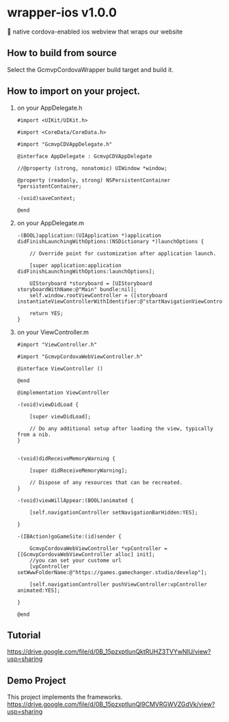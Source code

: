 # wrapper-ios v1.0.0
:iphone: native cordova-enabled ios webview that wraps our website

## How to build from source

Select the GcmvpCordovaWrapper build target and build it.

## How to import on your project.

1. on your AppDelegate.h

    ```
    #import <UIKit/UIKit.h>

    #import <CoreData/CoreData.h>

    #import "GcmvpCDVAppDelegate.h"

    @interface AppDelegate : GcmvpCDVAppDelegate

    //@property (strong, nonatomic) UIWindow *window;

    @property (readonly, strong) NSPersistentContainer *persistentContainer;

    -(void)saveContext;

    @end
    ```

2. on your AppDelegate.m

    ```
    -(BOOL)application:(UIApplication *)application didFinishLaunchingWithOptions:(NSDictionary *)launchOptions {

        // Override point for customization after application launch.

        [super application:application didFinishLaunchingWithOptions:launchOptions];

        UIStoryboard *storyboard = [UIStoryboard storyboardWithName:@"Main" bundle:nil];
        self.window.rootViewController = ([storyboard instantiateViewControllerWithIdentifier:@"startNavigationViewController"]);

        return YES;
    }
    ```
    
3. on your ViewController.m

    ```
    #import "ViewController.h"

    #import "GcmvpCordovaWebViewController.h"

    @interface ViewController ()

    @end

    @implementation ViewController

    -(void)viewDidLoad {

        [super viewDidLoad];

        // Do any additional setup after loading the view, typically from a nib.
    }


    -(void)didReceiveMemoryWarning {

        [super didReceiveMemoryWarning];

        // Dispose of any resources that can be recreated.
    }

    -(void)viewWillAppear:(BOOL)animated {

        [self.navigationController setNavigationBarHidden:YES];

    }

    -(IBAction)goGameSite:(id)sender {

        GcmvpCordovaWebViewController *vpController = [[GcmvpCordovaWebViewController alloc] init];
        //you can set your custome url
        [vpController setWwwFolderName:@"https://games.gamechanger.studio/develop"];

        [self.navigationController pushViewController:vpController animated:YES];

    }

    @end
    ```
    
## Tutorial

https://drive.google.com/file/d/0B_15pzxptlunQktRUHZ3TVYwNlU/view?usp=sharing

## Demo Project

This project implements the frameworks.
https://drive.google.com/file/d/0B_15pzxptlunQl9CMVRGWVZGdVk/view?usp=sharing
